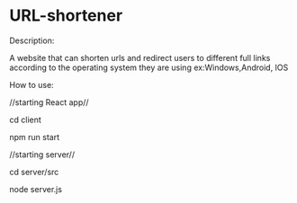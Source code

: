 # URL-shortener
Description:


A website that can shorten urls and redirect users to different full links according to the operating system they are using 
ex:Windows,Android, IOS

How to use:

//starting React app//


cd client 



npm run start 

//starting server// 


cd server/src  



node server.js 
